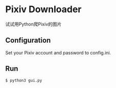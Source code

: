 # Pixiv Downloader

试试用Python爬Pixiv的图片

## Configuration

Set your Pixiv account and password to config.ini.

## Run

```
$ python3 gui.py
```